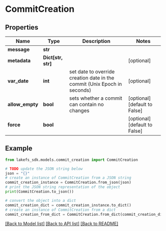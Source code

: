# CommitCreation


## Properties

Name | Type | Description | Notes
------------ | ------------- | ------------- | -------------
**message** | **str** |  | 
**metadata** | **Dict[str, str]** |  | [optional] 
**var_date** | **int** | set date to override creation date in the commit (Unix Epoch in seconds) | [optional] 
**allow_empty** | **bool** | sets whether a commit can contain no changes | [optional] [default to False]
**force** | **bool** |  | [optional] [default to False]

## Example

```python
from lakefs_sdk.models.commit_creation import CommitCreation

# TODO update the JSON string below
json = "{}"
# create an instance of CommitCreation from a JSON string
commit_creation_instance = CommitCreation.from_json(json)
# print the JSON string representation of the object
print(CommitCreation.to_json())

# convert the object into a dict
commit_creation_dict = commit_creation_instance.to_dict()
# create an instance of CommitCreation from a dict
commit_creation_from_dict = CommitCreation.from_dict(commit_creation_dict)
```
[[Back to Model list]](../README.md#documentation-for-models) [[Back to API list]](../README.md#documentation-for-api-endpoints) [[Back to README]](../README.md)



